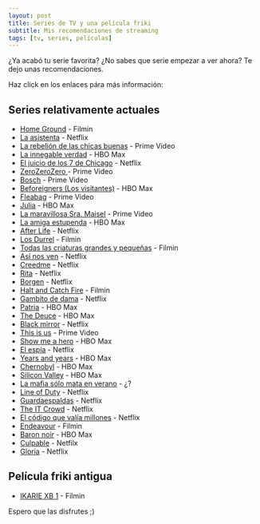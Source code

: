 ```yaml
---
layout: post
title: Series de TV y una película friki
subtitle: Mis recomendaciones de streaming
tags: [tv, series, películas]
---
```


¿Ya acabó tu serie favorita? ¿No sabes que serie empezar a ver ahora? Te dejo unas recomendaciones.

Haz click en los enlaces pára más información:

## Series relativamente actuales
* [Home Ground](https://www.filmaffinity.com/es/film857157.html) - Filmin
* [La asistenta](https://www.filmaffinity.com/es/film654299.html) - Netflix
* [La rebelión de las chicas buenas](https://www.filmaffinity.com/es/film133427.html) - Prime Video
* [La innegable verdad](https://www.filmaffinity.com/es/film361205.html) - HBO Max
* [El juicio de los 7 de Chicago](https://www.filmaffinity.com/es/film389985.html) - Netflix
* [ZeroZeroZero ](https://www.filmaffinity.com/es/film676619.html) - Prime Video
* [Bosch](https://www.filmaffinity.com/es/film422210.html) - Prime Video
* [Beforeigners (Los visitantes)](https://www.filmaffinity.com/es/film200721.html) - HBO Max
* [Fleabag](https://www.filmaffinity.com/es/film844145.html) - Prime Video
* [Julia](https://www.filmaffinity.com/es/film496227.html) - HBO Max
* [La maravillosa Sra. Maisel](https://www.filmaffinity.com/es/film376818.html) - Prime Video
* [La amiga estupenda](https://www.filmaffinity.com/es/film998850.html) - HBO Max
* [After Life](https://www.filmaffinity.com/es/film567393.html) - Netflix
* [Los Durrel](https://www.filmaffinity.com/es/film745636.html) - Filmin
* [Todas las criaturas grandes y pequeñas](https://www.filmaffinity.com/es/film733614.html) - Filmin
* [Así nos ven](https://www.filmaffinity.com/es/film464489.html) - Netflix
* [Creedme](https://www.filmaffinity.com/es/film734055.html) - Netflix
* [Rita](https://www.filmaffinity.com/es/film781176.html) - Netflix
* [Borgen](https://www.filmaffinity.com/es/film471259.html) - Netflix
* [Halt and Catch Fire](https://www.filmaffinity.com/es/film449215.html) - Filmin
* [Gambito de dama](https://www.filmaffinity.com/es/film634805.html) - Netflix
* [Patria](https://www.filmaffinity.com/es/film540542.html) - HBO Max
* [The Deuce](https://www.filmaffinity.com/es/film711336.html) - HBO Max
* [Black mirror](https://www.filmaffinity.com/es/film800295.html) - Netflix
* [This is us](https://www.filmaffinity.com/es/film247198.html) - Prime Video
* [Show me a hero](https://www.filmaffinity.com/es/film803687.html) - HBO Max
* [El espía](https://www.filmaffinity.com/es/film394025.html) - Netflix
* [Years and years](https://www.filmaffinity.com/es/film247862.html) - HBO Max
* [Chernobyl](https://www.filmaffinity.com/es/film624827.html) - HBO Max
* [Silicon Valley](https://www.filmaffinity.com/es/film279751.html) - HBO Max
* [La mafia sólo mata en verano](https://www.filmaffinity.com/es/film433168.html) - ¿?
* [Line of Duty](https://www.filmaffinity.com/es/film661747.html) - Netflix
* [Guardaespaldas](https://www.filmaffinity.com/es/film805629.html) - Netflix
* [The IT Crowd](https://www.filmaffinity.com/es/film914339.html) - Netflix
* [El código que valía millones](https://www.filmaffinity.com/es/film425311.html) - Netflix
* [Endeavour](https://www.filmaffinity.com/es/film183353.html) - Filmin
* [Baron noir](https://www.filmaffinity.com/es/film392787.html) - HBO Max
* [Culpable](https://www.filmaffinity.com/es/film106920.html) - Netfilx
* [Gloria](https://www.filmaffinity.com/es/film859950.html) - Netflix

## Película friki antigua
* [IKARIE XB 1](https://www.filmaffinity.com/es/film149876.html) - Filmin

Espero que las disfrutes ;)